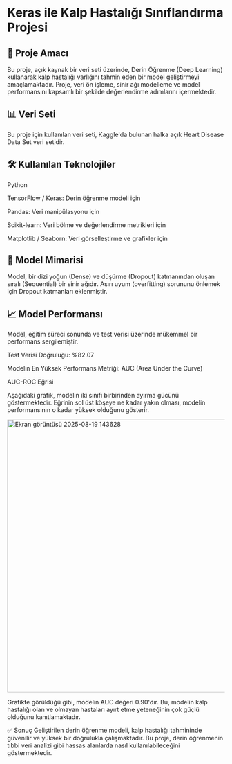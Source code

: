 
# Keras ile Kalp Hastalığı Sınıflandırma Projesi


## 🎯 Proje Amacı
Bu proje, açık kaynak bir veri seti üzerinde, Derin Öğrenme (Deep Learning) kullanarak kalp hastalığı varlığını tahmin eden bir model geliştirmeyi amaçlamaktadır. Proje, veri ön işleme, sinir ağı modelleme ve model performansını kapsamlı bir şekilde değerlendirme adımlarını içermektedir.



## 📊 Veri Seti
Bu proje için kullanılan veri seti, Kaggle'da bulunan halka açık Heart Disease Data Set veri setidir.



## 🛠️ Kullanılan Teknolojiler
Python

TensorFlow / Keras: Derin öğrenme modeli için

Pandas: Veri manipülasyonu için

Scikit-learn: Veri bölme ve değerlendirme metrikleri için

Matplotlib / Seaborn: Veri görselleştirme ve grafikler için



## 🧠 Model Mimarisi
Model, bir dizi yoğun (Dense) ve düşürme (Dropout) katmanından oluşan sıralı (Sequential) bir sinir ağıdır. Aşırı uyum (overfitting) sorununu önlemek için Dropout katmanları eklenmiştir.



## 📈 Model Performansı
Model, eğitim süreci sonunda ve test verisi üzerinde mükemmel bir performans sergilemiştir.

Test Verisi Doğruluğu: %82.07

Modelin En Yüksek Performans Metriği: AUC (Area Under the Curve)

AUC-ROC Eğrisi

Aşağıdaki grafik, modelin iki sınıfı birbirinden ayırma gücünü göstermektedir. Eğrinin sol üst köşeye ne kadar yakın olması, modelin performansının o kadar yüksek olduğunu gösterir.



<img width="918" height="630" alt="Ekran görüntüsü 2025-08-19 143628" src="https://github.com/user-attachments/assets/74636107-3485-4214-81c2-a24e4418e465" />







Grafikte görüldüğü gibi, modelin AUC değeri 0.90'dır. Bu, modelin kalp hastalığı olan ve olmayan hastaları ayırt etme yeteneğinin çok güçlü olduğunu kanıtlamaktadır.



✅ Sonuç
Geliştirilen derin öğrenme modeli, kalp hastalığı tahmininde güvenilir ve yüksek bir doğrulukla çalışmaktadır. Bu proje, derin öğrenmenin tıbbi veri analizi gibi hassas alanlarda nasıl kullanılabileceğini göstermektedir.












